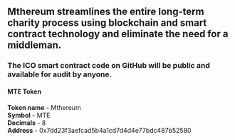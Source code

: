 <h2>Mthereum streamlines the entire long-term charity process using blockchain and smart contract technology and eliminate the need for a middleman.</h2>

<h3>The ICO smart contract code on GitHub will be public and available for audit by anyone. </h3>

<h4>MTE Token</h4>
<b>Token name</b> - Mthereum <br/>
<b>Symbol</b> - MTE <br/>
<b>Decimals</b> - 8 <br/>
<b>Address</b> - 0x7dd23f3aefcad5b4a1cd7d4d4e77bdc487b52580
